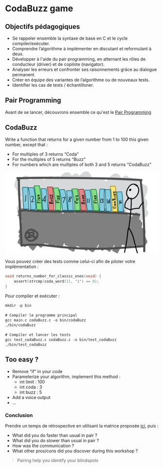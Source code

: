 # CodaBuzz game
## Objectifs pédagogiques
- Se rappeler ensemble la syntaxe de base en C et le cycle compiler/exécuter. 
- Comprendre l’algorithme à implémenter en discutant et reformulant à deux.
- Développer à l'aide du pair programming, en alternant les rôles de conducteur (driver) et de copilote (navigator).
- Analyser les erreurs et confronter ses raisonnements grâce au dialogue permanent.
- Créer en équipe des variantes de l’algorithme ou de nouveaux tests.
- Identifier les cas de tests / échantilloner.

## Pair Programming
Avant de se lancer, découvrons ensemble ce qu'est le [Pair Programming](../PAIR-PROGRAMMING.md)

## CodaBuzz
Write a function that returns for a given number from 1 to 100 this given number, except that :
- For multiples of 3 returns “Coda”
- For the multiples of 5 returns “Buzz”
- For numbers which are multiples of both 3 and 5 returns “CodaBuzz”

![CodaBuzz](../img/codabuzz.webp)

Vous pouvez créer des tests comme celui-ci afin de piloter votre implémentation :
```C
void returns_number_for_classic_ones(void) {
    assert(strcmp(coda_word(1), "1") == 0);
}
```

Pour compiler et exécuter :
```shell
mkdir -p bin

# Compiler le programme principal
gcc main.c codaBuzz.c -o bin/codaBuzz
./bin/codaBuzz

# Compiler et lancer les tests
gcc test_codaBuzz.c codaBuzz.c -o bin/test_codaBuzz
./bin/test_codaBuzz
```

## Too easy ?
* Remove “if” in your code
* Parameterize your algorithm, implement this method :
    * int limit : 100
    * int coda : 3
    * int buzz : 5
* Add a voice output
* ...

### Conclusion
Prendre un temps de rétrospective en utilisant la matrice proposée [ici](../PAIR-PROGRAMMING.md), puis :
- What did you do faster than usual in pair ?
- What did you do slower than usual in pair ?
- How was the communication ?
- What other pros/cons did you discover during this workshop ?

> Pairing help you identify your blindspots
